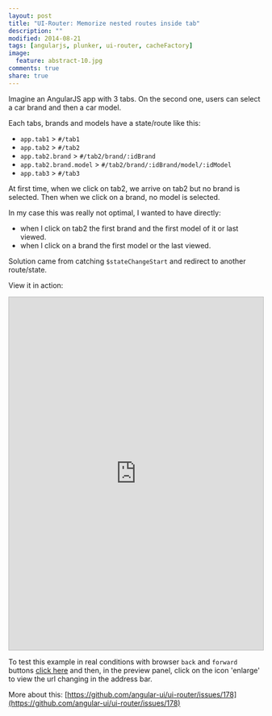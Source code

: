 ```yaml
---
layout: post
title: "UI-Router: Memorize nested routes inside tab"
description: ""
modified: 2014-08-21
tags: [angularjs, plunker, ui-router, cacheFactory]
image:
  feature: abstract-10.jpg
comments: true
share: true  
---
```


Imagine an AngularJS app with 3 tabs.
On the second one, users can select a car brand and then a car model.

Each tabs, brands and models have a state/route like this:

 - `app.tab1` > `#/tab1`
 - `app.tab2` > `#/tab2`
 - `app.tab2.brand` > `#/tab2/brand/:idBrand`
 - `app.tab2.brand.model` > `#/tab2/brand/:idBrand/model/:idModel`
 - `app.tab3` > `#/tab3`

At first time, when we click on tab2, we arrive on tab2 but no brand is selected.
Then when we click on a brand, no model is selected.

In my case this was really not optimal, I wanted to have directly:

 - when I click on tab2 the first brand and the first model of it or last viewed.
 - when I click on a brand the first model or the last viewed.

Solution came from catching `$stateChangeStart` and redirect to another route/state.

View it in action:

<iframe style="border: 1px solid #bbb;width: 100%; height: 700px" src="http://embed.plnkr.co/FHA4QR/?t=run" frameborder="0" allowfullscreen="allowfullscreen">Loading plunk...</iframe>

To test this example in real conditions with browser `back` and `forward` buttons [click here](http://plnkr.co/edit/FHA4QR?p=preview) and then, in the preview panel, click on the icon 'enlarge' to view the url changing in the address bar.

More about this: [https://github.com/angular-ui/ui-router/issues/178](https://github.com/angular-ui/ui-router/issues/178)